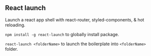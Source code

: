 ## React launch

Launch a react app shell with react-router, styled-components, & hot reloading.

`npm install -g react-launch` to globally install package.

`react-launch <folderName>` to launch the boilerplate into `<folderName>` folder.

